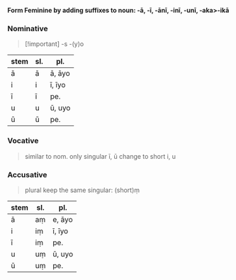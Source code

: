 
**Form Feminine by adding suffixes to noun:
-ā, -ī, -ānī, -inī, -unī, -aka>-ikā**
### Nominative
>[!important] -s -(y)o

| stem | sl. | pl.    |
| ---- | --- | ------ |
| ā    | ā   | ā, āyo |
| i    | i   | ī, īyo |
| ī    | ī   | pe.     |
| u    | u   | ū, uyo |
| ū    | ū   | pe.       |

### Vocative
> similar to nom. only singular ī, ū change to short i, u

### Accusative
>plural keep the same
>singular: (short)ṃ

| stem | sl. | pl.    |
| ---- | --- | ------ |
| ā    | aṃ   | e, āyo |
| i    | iṃ   | ī, īyo |
| ī    | iṃ   | pe.     |
| u    | uṃ   | ū, uyo |
| ū    | uṃ   | pe.       |


